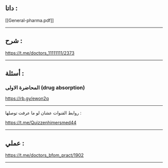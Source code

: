 ##  داتا :

[[General-pharma.pdf]]

---
## شرح :

https://t.me/doctors_11111111/2373

---
## أسئلة :

### المحاضرة الاولى (drug absorption)

https://rb.gy/ewon2q

---

 روابط القنوات عشان لو ما عرفت توصلها :
 
https://t.me/Quizzenhimersmed44

---
## عملي :

https://t.me/doctors_bfom_pract/1902

---
